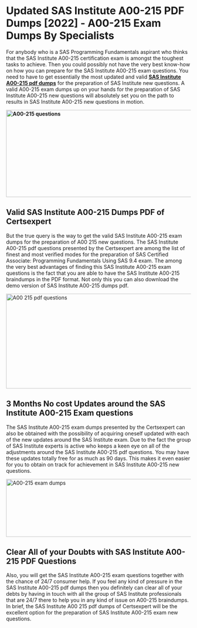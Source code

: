 <h1><strong>Updated SAS Institute A00-215 PDF Dumps [2022] - A00-215 Exam Dumps By Specialists&nbsp;</strong></h1>
<p><span style="font-weight: 400;">For anybody who is a SAS Programming Fundamentals  aspirant who thinks that the SAS Institute A00-215 certification exam is amongst the toughest tasks to achieve. Then you could possibly not have the very best know-how on how you can prepare for the SAS Institute A00-215 exam questions. You need to have to get essentially the most updated and valid <strong><a href="https://www.certsexpert.com/A00-215-pdf-questions.html">SAS Institute A00-215 pdf dumps</a></strong> for the preparation of SAS Institute new questions. A valid  A00-215 exam dumps up on your hands for the preparation of SAS Institute A00-215 new questions will absolutely set you on the path to results in SAS Institute A00-215 new questions in motion.</span></p>
<p><span style="font-weight: 400;"><strong><img style="display: block; margin-left: auto; margin-right: auto;" src="https://i.ibb.co/QXh983F/73475278-2429792180625311-4586132736837681152-n.jpg" alt="A00-215 questions" width="632" height="238" /></strong></span></p>
<h2><strong>Valid SAS Institute A00-215 Dumps PDF of Certsexpert</strong></h2>
<p><span style="font-weight: 400;">But the true query is the way to get the valid SAS Institute A00-215 exam dumps for the preparation of A00 215 new questions. The SAS Institute A00-215 pdf questions presented by the Certsexpert are among the list of finest and most verified modes for the preparation of SAS Certified Associate: Programming Fundamentals Using SAS 9.4 exam. The among the very best advantages of finding this SAS Institute A00-215 exam questions is the fact that you are able to have the SAS Institute A00-215 braindumps in the PDF format. Not only this you can also download the demo version of SAS Institute A00-215 dumps pdf.</span></p>
<p><span style="font-weight: 400;"><img style="display: block; margin-left: auto; margin-right: auto;" src="https://i.ibb.co/Jd8hN2L/76714008-3182067705200142-8735104740007870464-n.jpg" alt="A00 215 pdf questions" width="701" height="259" /></span></p>
<h2><strong>3 Months No cost Updates around the SAS Institute A00-215 Exam questions</strong></h2>
<p><span style="font-weight: 400;">The SAS Institute A00-215 exam dumps presented by the Certsexpert can also be obtained with the possibility of acquiring oneself updated with each of the new updates around the SAS Institute exam. Due to the fact the group of SAS Institute experts is active who keeps a keen eye on all of the adjustments around the SAS Institute A00-215 pdf questions. You may have these updates totally free for as much as 90 days. This makes it even easier for you to obtain on track for achievement in SAS Institute A00-215 new questions.</span></p>
<p><span style="font-weight: 400;"><a href="https://www.certsexpert.com/A00-215-pdf-questions.html"><img style="display: block; margin-left: auto; margin-right: auto;" src="https://i.ibb.co/TMnKrkJ/75398236-424489711531572-5064688549987614720-n.jpg" alt="A00-215 exam dumps" width="714" height="158" /></a></span></p>
<h2><strong>Clear All of your Doubts with SAS Institute A00-215 PDF Questions</strong></h2>
<p>Also, you will get the SAS Institute A00-215 exam questions together with the chance of 24/7 consumer help. If you feel any kind of pressure in the SAS Institute A00-215 pdf dumps then you definitely can clear all of your debts by having in touch with all the group of SAS Institute professionals that are 24/7 there to help you in any kind of issue on  A00-215 braindumps. In brief, the SAS Institute A00 215 pdf dumps of Certsexpert will be the excellent option for the preparation of SAS Institute A00-215 exam new questions.</p>
